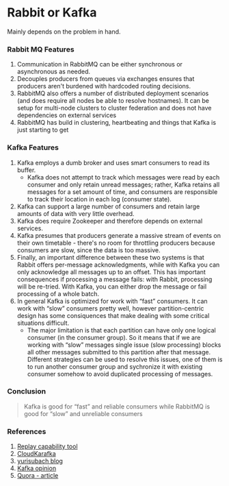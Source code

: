 # Rabbit or Kafka

Mainly depends on the problem in hand. 

### Rabbit MQ Features
1. Communication in RabbitMQ can be either synchronous or asynchronous as needed. 
2. Decouples producers from queues via exchanges ensures that producers aren't burdened with hardcoded routing decisions. 
3. RabbitMQ also offers a number of distributed deployment scenarios (and does require all nodes be able to resolve hostnames). It can be setup for multi-node clusters to cluster federation and does not have dependencies on external services
4. RabbitMQ  has build in clustering, heartbeating and things that Kafka is just starting to get

### Kafka Features
1. Kafka employs a dumb broker and uses smart consumers to read its buffer. 
    - Kafka does not attempt to track which messages were read by each consumer and only retain unread messages; rather, Kafka retains all messages for a set amount of time, and consumers are responsible to track their location in each log (consumer state). 
2. Kafka can support a large number of consumers and retain large amounts of data with very little overhead. 
3. Kafka does require Zookeeper and therefore depends on external services.
4. Kafka presumes that producers generate a massive stream of events on their own timetable - there's no room for throttling producers because consumers are slow, since the data is too massive.
5. Finally, an important difference between these two systems is that Rabbit offers per-message acknowledgments, while with Kafka you can only acknowledge all messages up to an offset. This has important consequences if processing a message fails: with Rabbit, processing will be re-tried. With Kafka, you can either drop the message or fail processing of a whole batch.
6. In general Kafka is optimized for work with “fast” consumers. It can work with “slow” consumers pretty well, however partition-centric design has some consiquences that make dealing with some critical situations difficult.
    - The major limitation is that each partition can have only one logical consumer (in the consumer group). So it means that if we are working with “slow” messages single issue (slow processing) blocks all other messages submitted to this partition after that message. Different strategies can be used to resolve this issues, one of them is to run another consumer group and sychronize it with existing consumer somehow to avoid duplicated processing of messages.

### Conclusion
> Kafka is good for “fast” and reliable consumers while RabbitMQ is good for “slow” and unreliable consumers

### References
1. [Replay capability tool](http://qdb.io/)
2. [CloudKarafka](https://www.cloudkarafka.com/)
3. [yurisubach blog](https://yurisubach.com/2016/05/19/kafka-or-rabbitmq/)
4. [Kafka opinion](https://gist.github.com/markrendle/26e423b6597685757732)
5. [Quora - article](https://www.quora.com/What-are-the-differences-between-Apache-Kafka-and-RabbitMQ)
